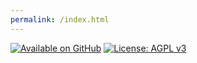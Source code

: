 ```yaml
---
permalink: /index.html
---
```


[![Available on GitHub](https://img.shields.io/badge/Available%20on-GitHub-white?style=flat-square&logo=github)](https://github.com/mb2g17/AngularShopper)
[![License: AGPL v3](https://img.shields.io/badge/Licensed%20under-AGPLv3-blue?logo=gnu)](https://www.gnu.org/licenses/agpl-3.0)
